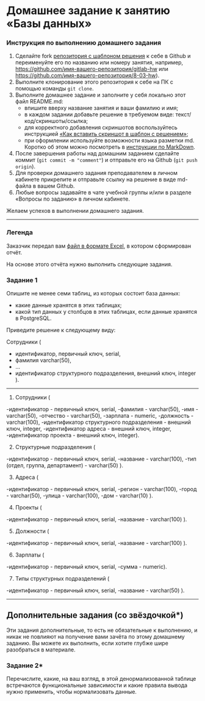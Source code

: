 # Домашнее задание к занятию «Базы данных»

### Инструкция по выполнению домашнего задания

1. Сделайте fork [репозитория c шаблоном решения](https://github.com/netology-code/sys-pattern-homework) к себе в Github и переименуйте его по названию или номеру занятия, например, https://github.com/имя-вашего-репозитория/gitlab-hw или https://github.com/имя-вашего-репозитория/8-03-hw).
2. Выполните клонирование этого репозитория к себе на ПК с помощью команды `git clone`.
3. Выполните домашнее задание и заполните у себя локально этот файл README.md:
   - впишите вверху название занятия и ваши фамилию и имя;
   - в каждом задании добавьте решение в требуемом виде: текст/код/скриншоты/ссылка;
   - для корректного добавления скриншотов воспользуйтесь инструкцией [«Как вставить скриншот в шаблон с решением»](https://github.com/netology-code/sys-pattern-homework/blob/main/screen-instruction.md);
   - при оформлении используйте возможности языка разметки md. Коротко об этом можно посмотреть в [инструкции по MarkDown](https://github.com/netology-code/sys-pattern-homework/blob/main/md-instruction.md).
4. После завершения работы над домашним заданием сделайте коммит (`git commit -m "comment"`) и отправьте его на Github (`git push origin`).
5. Для проверки домашнего задания преподавателем в личном кабинете прикрепите и отправьте ссылку на решение в виде md-файла в вашем Github.
6. Любые вопросы задавайте в чате учебной группы и/или в разделе «Вопросы по заданию» в личном кабинете.

Желаем успехов в выполнении домашнего задания.

---
### Легенда

Заказчик передал вам [файл в формате Excel](https://github.com/netology-code/sdb-homeworks/blob/main/resources/hw-12-1.xlsx), в котором сформирован отчёт. 

На основе этого отчёта нужно выполнить следующие задания.

### Задание 1

Опишите не менее семи таблиц, из которых состоит база данных:

- какие данные хранятся в этих таблицах;
- какой тип данных у столбцов в этих таблицах, если данные хранятся в PostgreSQL.

Приведите решение к следующему виду:

Сотрудники (

- идентификатор, первичный ключ, serial,
- фамилия varchar(50),
- ...
- идентификатор структурного подразделения, внешний ключ, integer ).

---

1. Сотрудники ( 
 
-идентификатор - первичный ключ, serial, 
-фамилия - varchar(50), 
-имя - varchar(50), 
-отчество - varchar(50), 
-зарплата - numeric, 
-должность - varchar(100), 
-идентификатор структурного подразделения - внешний ключ, integer, 
-идентификатор адреса - внешний ключ, integer, 
-идентификатор проекта - внешний ключ, integer).
 
2. Структурные подразделения ( 
 
-идентификатор - первичный ключ, serial, 
-название - varchar(100), 
-тип (отдел, группа, департамент) - varchar(50) ). 
 
3. Адреса ( 
 
-идентификатор - первичный ключ, serial, 
-регион - varchar(100), 
-город - varchar(50), 
-улица - varchar(100), 
-дом - varchar(10) ). 
 
4. Проекты ( 
 
-идентификатор - первичный ключ, serial, 
-название - varchar(100) ). 
 
5. Должности (
 
-идентификатор - первичный ключ, serial, 
-название - varchar(100) ). 
 
6. Зарплаты (
 
-идентификатор - первичный ключ, serial, 
-сумма - numeric). 
 
7. Типы структурных подразделений ( 
 
-идентификатор - первичный ключ, serial, 
-название - varchar(50) ).

---
## Дополнительные задания (со звёздочкой*)
Эти задания дополнительные, то есть не обязательные к выполнению, и никак не повлияют на получение вами зачёта по этому домашнему заданию. Вы можете их выполнить, если хотите глубже шире разобраться в материале.


### Задание 2*

Перечислите, какие, на ваш взгляд, в этой денормализованной таблице встречаются функциональные зависимости и какие правила вывода нужно применить, чтобы нормализовать данные.
